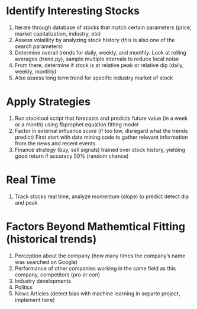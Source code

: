 Identify Interesting Stocks
===========================
1. Iterate through database of stocks that match certain parameters (price, market capitalization, industry, etc)
2. Assess volatility by analyzing stock history (this is also one of the search parameters)
3. Determine overall trends for daily, weekly, and monthly. Look at rolling averages (trend.py), sample multiple intervals to reduce local noise
4. From there, determine if stock is at relative peak or relative dip (daily, weekly, monthly)
5. Also assess long term trend for specific industry market of stock



Apply Strategies
=================
1. Run stocktool script that forecasts and predicts future value (in a week or a month) using fbprophet equation fitting model 
2. Factor in external influence score (if too low, disregard what the trends predict)
	First start with data mining code to gather relevant information from the news and recent events
3. Finance strategy (buy, sell signals) trained over stock history, yielding good return if accuracy  50% (random chance)

Real Time
=========
1. Track stocks real time, analyze momentum (slope) to predict detect dip and peak


Factors Beyond Mathemtical Fitting (historical trends)
======================================================
1. Perception about the company (how many times the company’s name was searched on Google)
2. Performance of other companies working in the same field as this company, competitors (pro or con)
3. Industry developments
4. Politics
5. News Articles (detect bias with machine learning in separte project, implement here)